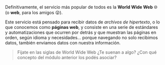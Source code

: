 Definitivamente, el servicio más popular de todos es la **World Wide Web** :globe_with_meridians:(o **web**, para los amigos :stuck_out_tongue_winking_eye:).

Este servicio está pensado para recibir datos de _archivos de hipertexto_, o lo que conocemos como **páginas web**, y consiste en una serie de estándares y automatizaciones que ocurren por detrás y que muestran las páginas en orden, según idioma y necesidades... porque navegando no solo recibimos datos, también enviamos datos con nuestra información.

> Fijate en las siglas de World Wide Web ¿Te suenan a algo? ¿Con qué concepto del módulo anterior los podés asociar?